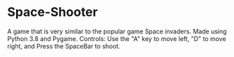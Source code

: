 # Space-Shooter
A game that is very similar to the popular game Space invaders. Made using Python 3.8 and Pygame.
Controls: Use the "A" key to move left, "D" to move right, and Press the SpaceBar to shoot. 
